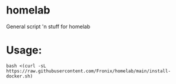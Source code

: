 # homelab

General script 'n stuff for homelab

# Usage:

```
bash <(curl -sL https://raw.githubusercontent.com/Fronix/homelab/main/install-docker.sh)

```
